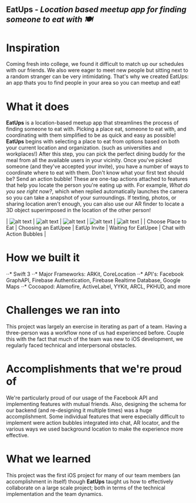 ## EatUps - _Location based meetup app for finding someone to eat with 🍽_

# Inspiration
Coming fresh into college, we found it difficult to match up our schedules with our friends. We also were eager to meet new people but sitting next to a random stranger can be very intimidating. That's why we created EatUps: an app thats you to find people in your area so you can meetup and eat!

# What it does
**EatUps** is a location-based meetup app that streamlines the process of finding someone to eat with. Picking a place eat, someone to eat with, and coordinating with them simplified to be as quick and easy as possible! **EatUps** begins with selecting a place to eat from options based on both your current location and organization. (such as universities and workplaces!) After this step, you can pick the perfect dining buddy for the meal from all the available users in your vicinity. Once you've picked someone (and they've accepted your invite), you have a number of ways to coordinate where to eat with them. Don't know what your first text should be? Send an action bubble! These are one-tap actions attached to features that help you locate the person you're eating up with. For example, *What do you see right now?*, which when replied automatically launches the camera so you can take a snapshot of your surroundings. If texting, photos, or sharing location aren't enough, you can also use our AR finder to locate a 3D object superimposed in the location of the other person! 

| ![alt text](https://github.com/abreuboom/EatUps/blob/master/Screens/Choose%20EatUpee%402x.png "Choose Place to Eat") | ![alt text](https://github.com/abreuboom/EatUps/blob/master/Screens/Selected%20EatUpee.png "Choosing an EatUpee") | ![alt text](https://github.com/abreuboom/EatUps/blob/master/Screens/Received%20Invite.png "EatUp Invite") | ![alt text](https://github.com/abreuboom/EatUps/blob/master/Screens/Waiting.png "Waiting for EatUpee") | ![alt text](https://raw.githubusercontent.com/abreuboom/EatUps/master/Screens/Chat.png "Chat with Action Bubbles") |
| Choose Place to Eat | Choosing an EatUpee | EatUp Invite | Waiting for EatUpee | Chat with Action Bubbles |

# How we built it
⋅⋅* Swift 3
⋅⋅* Major Frameworks: ARKit, CoreLocation
⋅⋅* API's: Facebook GraphAPI, Firebase Authentication, Firebase Realtime Database, Google Maps
⋅⋅* Cocoapod: Alamofire, ActiveLabel, YYKit, ARCL, PKHUD, and more

# Challenges we ran into
This project was largely an exercise in iterating as part of a team. Having a three-person was a workflow none of us had experienced before. Couple this with the fact that much of the team was new to iOS development, we regularly faced technical and interpersonal obstacles.

# Accomplishments that we're proud of
We're particularly proud of our usage of the Facebook API and implementing features with mutual friends. Also, designing the schema for our backend (and re-designing it multiple times) was a huge accomplishment. Some individual features that were especially difficult to implement were action bubbles integrated into chat, AR locator, and the various ways we used background location to make the experience more effective.

# What we learned
This project was the first iOS project for many of our team members (an accomplishment in itself) though **EatUps** taught us how to effectively collaborate on a large scale project; both in terms of the technical implementation and the team dynamics.
